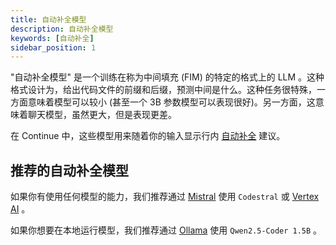 ```yaml
---
title: 自动补全模型
description: 自动补全模型
keywords: [自动补全]
sidebar_position: 1
---
```


"自动补全模型" 是一个训练在称为中间填充 (FIM) 的特定的格式上的 LLM 。这种格式设计为，给出代码文件的前缀和后缀，预测中间是什么。这种任务很特殊，一方面意味着模型可以较小 (甚至一个 3B 参数模型可以表现很好)。另一方面，这意味着聊天模型，虽然更大，但是表现更差。

在 Continue 中，这些模型用来随着你的输入显示行内 [自动补全](../../autocomplete/how-to-use-it.md) 建议。

## 推荐的自动补全模型

如果你有使用任何模型的能力，我们推荐通过 [Mistral](../model-providers/top-level/mistral.md#自动补全模型) 使用 `Codestral` 或 [Vertex AI](../model-providers/top-level/vertexai.md#autocomplete-model) 。

如果你想要在本地运行模型，我们推荐通过 [Ollama](../model-providers/top-level/ollama.md#自动补全模型) 使用 `Qwen2.5-Coder 1.5B` 。
